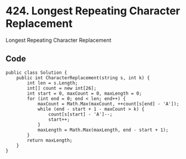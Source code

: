 # 424. Longest Repeating Character Replacement
Longest Repeating Character Replacement

## Code
    public class Solution {
        public int CharacterReplacement(string s, int k) {
            int len = s.Length;
            int[] count = new int[26];
            int start = 0, maxCount = 0, maxLength = 0;
            for (int end = 0; end < len; end++) {
                maxCount = Math.Max(maxCount, ++count[s[end] - 'A']);
                while (end - start + 1 - maxCount > k) {
                    count[s[start] - 'A']--;
                    start++;
                }
                maxLength = Math.Max(maxLength, end - start + 1);
            }
            return maxLength;
        }
    }